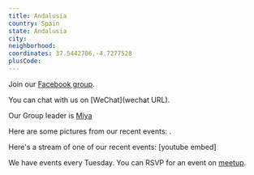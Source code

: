 ```yaml
---
title: Andalusia
country: Spain
state: Andalusia
city: 
neighborhood: 
coordinates: 37.5442706,-4.7277528
plusCode:
---
```

Join our [Facebook group](https://www.facebook.com/groups/free.code.camp.andalucia/).

You can chat with us on [WeChat](wechat URL).

Our Group leader is [Miya](freecodecamp.org/miya)

Here are some pictures from our recent events:
![]().

Here's a stream of one of our recent events:
[youtube embed]

We have events every Tuesday. You can RSVP for an event on [meetup](meetupurl).

